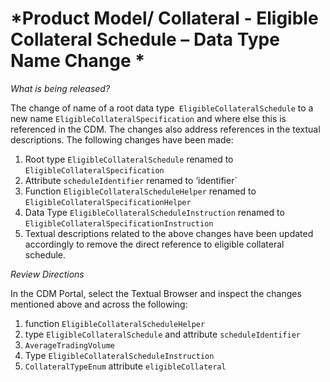 # *Product Model/ Collateral - Eligible Collateral Schedule – Data Type Name Change *

_What is being released?_

The change of name of a root data type` EligibleCollateralSchedule` to a new name `EligibleCollateralSpecification` and where else this is referenced in the CDM. The changes also address references in the textual descriptions. The following changes have been made:

1.	Root type `EligibleCollateralSchedule` renamed to `EligibleCollateralSpecification`
2.	Attribute `scheduleIdentifier` renamed to ‘identifier`
3.	Function `EligibleCollateralScheduleHelper` renamed to `EligibleCollateralSpecificationHelper`
4.	Data Type `EligibleCollateralScheduleInstruction` renamed to `EligibleCollateralSpecificationInstruction`
5.	Textual descriptions related to the above changes have been updated accordingly to remove the direct reference to eligible collateral schedule. 


_Review Directions_

In the CDM Portal, select the Textual Browser and inspect the changes mentioned above and across the following: 

1.	function `EligibleCollateralScheduleHelper`
2.	type `EligibleCollateralSchedule` and attribute `scheduleIdentifier`
3.	`AverageTradingVolume`
4.	Type `EligibleCollateralScheduleInstruction`
5.	`CollateralTypeEnum` attribute `eligibleCollateral`
